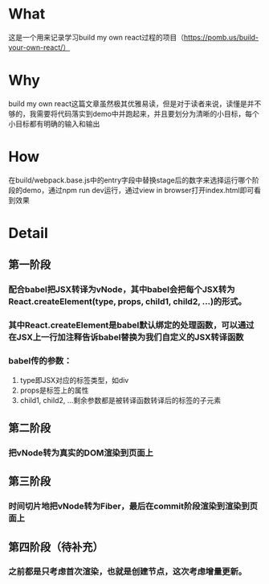# What

这是一个用来记录学习build my own react过程的项目（https://pomb.us/build-your-own-react/）

# Why

build my own react这篇文章虽然极其优雅易读，但是对于读者来说，读懂是并不够的，我需要将代码落实到demo中并跑起来，并且要划分为清晰的小目标，每个小目标都有明确的输入和输出

# How

在build/webpack.base.js中的entry字段中替换stage后的数字来选择运行哪个阶段的demo，通过npm run dev运行，通过view in browser打开index.html即可看到效果

# Detail

## 第一阶段
### 配合babel把JSX转译为vNode，其中babel会把每个JSX转为React.createElement(type, props, child1, child2, ...)的形式。

### 其中React.createElement是babel默认绑定的处理函数，可以通过在JSX上一行加注释告诉babel替换为我们自定义的JSX转译函数

### babel传的参数：
1. type即JSX对应的标签类型，如div
2. props是标签上的属性
3. child1, child2, ...剩余参数都是被转译函数转译后的标签的子元素

## 第二阶段
### 把vNode转为真实的DOM渲染到页面上

## 第三阶段
### 时间切片地把vNode转为Fiber，最后在commit阶段渲染到渲染到页面上

## 第四阶段（待补充）
### 之前都是只考虑首次渲染，也就是创建节点，这次考虑增量更新。